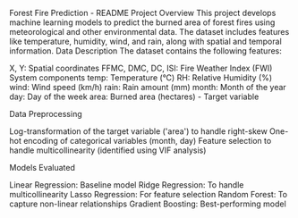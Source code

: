 Forest Fire Prediction - README
Project Overview
This project develops machine learning models to predict the burned area of forest fires using meteorological and other environmental data. The dataset includes features like temperature, humidity, wind, and rain, along with spatial and temporal information.
Data Description
The dataset contains the following features:

X, Y: Spatial coordinates
FFMC, DMC, DC, ISI: Fire Weather Index (FWI) System components
temp: Temperature (°C)
RH: Relative Humidity (%)
wind: Wind speed (km/h)
rain: Rain amount (mm)
month: Month of the year
day: Day of the week
area: Burned area (hectares) - Target variable

Data Preprocessing

Log-transformation of the target variable ('area') to handle right-skew
One-hot encoding of categorical variables (month, day)
Feature selection to handle multicollinearity (identified using VIF analysis)

Models Evaluated

Linear Regression: Baseline model
Ridge Regression: To handle multicollinearity
Lasso Regression: For feature selection
Random Forest: To capture non-linear relationships
Gradient Boosting: Best-performing model
